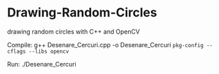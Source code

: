 # Drawing-Random-Circles
drawing random circles with C++ and OpenCV

Compile: g++ Desenare_Cercuri.cpp -o Desenare_Cercuri `pkg-config --cflags --libs opencv`

Run: ./Desenare_Cercuri
